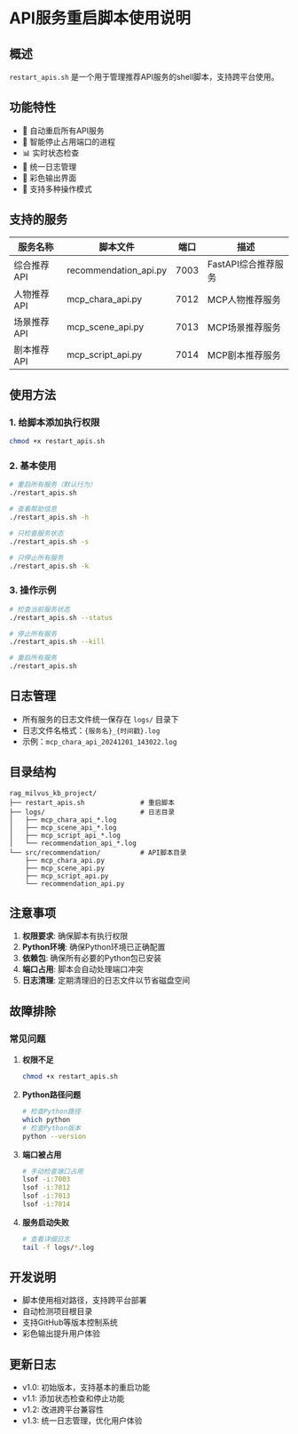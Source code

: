 # API服务重启脚本使用说明

## 概述

`restart_apis.sh` 是一个用于管理推荐API服务的shell脚本，支持跨平台使用。

## 功能特性

- 🔄 自动重启所有API服务
- 🛑 智能停止占用端口的进程
- 📊 实时状态检查
- 📝 统一日志管理
- 🎨 彩色输出界面
- 🔧 支持多种操作模式

## 支持的服务

| 服务名称 | 脚本文件 | 端口 | 描述 |
|---------|---------|------|------|
| 综合推荐API | recommendation_api.py | 7003 | FastAPI综合推荐服务 |
| 人物推荐API | mcp_chara_api.py | 7012 | MCP人物推荐服务 |
| 场景推荐API | mcp_scene_api.py | 7013 | MCP场景推荐服务 |
| 剧本推荐API | mcp_script_api.py | 7014 | MCP剧本推荐服务 |

## 使用方法

### 1. 给脚本添加执行权限

```bash
chmod +x restart_apis.sh
```

### 2. 基本使用

```bash
# 重启所有服务（默认行为）
./restart_apis.sh

# 查看帮助信息
./restart_apis.sh -h

# 只检查服务状态
./restart_apis.sh -s

# 只停止所有服务
./restart_apis.sh -k
```

### 3. 操作示例

```bash
# 检查当前服务状态
./restart_apis.sh --status

# 停止所有服务
./restart_apis.sh --kill

# 重启所有服务
./restart_apis.sh
```

## 日志管理

- 所有服务的日志文件统一保存在 `logs/` 目录下
- 日志文件名格式：`{服务名}_{时间戳}.log`
- 示例：`mcp_chara_api_20241201_143022.log`

## 目录结构

```
rag_milvus_kb_project/
├── restart_apis.sh              # 重启脚本
├── logs/                        # 日志目录
│   ├── mcp_chara_api_*.log
│   ├── mcp_scene_api_*.log
│   ├── mcp_script_api_*.log
│   └── recommendation_api_*.log
└── src/recommendation/          # API脚本目录
    ├── mcp_chara_api.py
    ├── mcp_scene_api.py
    ├── mcp_script_api.py
    └── recommendation_api.py
```

## 注意事项

1. **权限要求**: 确保脚本有执行权限
2. **Python环境**: 确保Python环境已正确配置
3. **依赖包**: 确保所有必要的Python包已安装
4. **端口占用**: 脚本会自动处理端口冲突
5. **日志清理**: 定期清理旧的日志文件以节省磁盘空间

## 故障排除

### 常见问题

1. **权限不足**
   ```bash
   chmod +x restart_apis.sh
   ```

2. **Python路径问题**
   ```bash
   # 检查Python路径
   which python
   # 检查Python版本
   python --version
   ```

3. **端口被占用**
   ```bash
   # 手动检查端口占用
   lsof -i:7003
   lsof -i:7012
   lsof -i:7013
   lsof -i:7014
   ```

4. **服务启动失败**
   ```bash
   # 查看详细日志
   tail -f logs/*.log
   ```

## 开发说明

- 脚本使用相对路径，支持跨平台部署
- 自动检测项目根目录
- 支持GitHub等版本控制系统
- 彩色输出提升用户体验

## 更新日志

- v1.0: 初始版本，支持基本的重启功能
- v1.1: 添加状态检查和停止功能
- v1.2: 改进跨平台兼容性
- v1.3: 统一日志管理，优化用户体验 